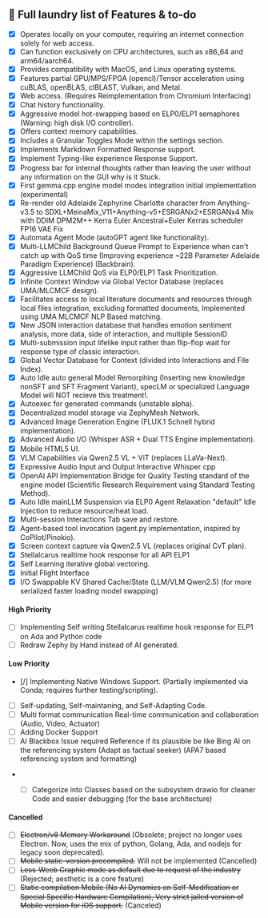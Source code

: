 ## 📃 Full laundry list of Features & to-do

- [x] Operates locally on your computer, requiring an internet connection solely for web access.
- [x] Can function exclusively on CPU architectures, such as x86_64 and arm64/aarch64.
- [x] Provides compatibility with MacOS, and Linux operating systems.
- [x] Features partial GPU/MPS/FPGA (opencl)/Tensor acceleration using cuBLAS, openBLAS, clBLAST, Vulkan, and Metal.
- [x] Web access. (Requires Reimplementation from Chromium Interfacing)
- [x] Chat history functionality.
- [x] Aggressive model hot-swapping based on ELP0/ELP1 semaphores (Warning: high disk I/O controller).
- [x] Offers context memory capabilities.
- [x] Includes a Granular Toggles Mode within the settings section.
- [x] Implements Markdown Formatted Response support.
- [x] Implement Typing-like experience Response Support.
- [x] Progress bar for internal thoughts rather than leaving the user without any information on the GUI why is it Stuck.
- [x] First gemma.cpp engine model modes integration initial implementation (experimental)
- [x] Re-render old Adelaide Zephyrine Charlotte character from Anything-v3.5 to SDXL+MeinaMix_V11+Anything-v5+ESRGANx2+ESRGANx4 Mix with DDIM DPM2M++ Kerra Euler Ancestral+Euler Kerras scheduler FP16 VAE Fix
- [x] Automata Agent Mode (autoGPT agent like functionality).
- [x] Multi-LLMChild Background Queue Prompt to Experience when can't catch up with QoS time (Improving experience ~22B Parameter Adelaide Paradigm Experience) (Backbrain).
- [x] Aggressive LLMChild QoS via ELP0/ELP1 Task Prioritization.
- [x] Infinite Context Window via Global Vector Database (replaces UMA/MLCMCF design).
- [x] Facilitates access to local literature documents and resources through local files integration, excluding formatted documents, Implemented using UMA MLCMCF NLP Based matching.
- [x] New JSON interaction database that handles emotion sentiment analysis, more data, side of interaction, and multiple SessionID
- [x] Multi-submission input lifelike input rather than flip-flop wait for response type of classic interaction.
- [x] Global Vector Database for Context (divided into Interactions and File Index).
- [x] Auto Idle auto general Model Remorphing (Inserting new knowledge nonSFT and SFT Fragment Variant), specLM or specialized Language Model will NOT recieve this treatment!.
- [x] Autoexec for generated commands (unstable alpha).
- [x] Decentralized model storage via ZephyMesh Network.
- [x] Advanced Image Generation Engine (FLUX.1 Schnell hybrid implementation).
- [x] Advanced Audio I/O (Whisper ASR + Dual TTS Engine implementation).
- [x] Mobile HTML5 UI.
- [x] VLM Capabilities via Qwen2.5 VL + ViT (replaces LLaVa-Next).
- [x] Expressive Audio Input and Output Interactive Whisper cpp
- [x] OpenAI API Implementation Bridge for Quality Testing standard of the engine model (Scientific Research Requirement using Standard Testing Method).
- [x] Auto Idle mainLLM Suspension via ELP0 Agent Relaxation "default" Idle Injection to reduce resource/heat load.
- [x] Multi-session Interactions Tab save and restore.
- [x] Agent-based tool invocation (agent.py implementation, inspired by CoPilot/Pinokio).
- [x] Screen context capture via Qwen2.5 VL (replaces original CvT plan).
- [x] StellaIcarus realtime hook response for all API ELP1
- [x] Self Learning iterative global vectoring. 
- [x] Initial Flight Interface
- [x] I/O Swappable KV Shared Cache/State (LLM/VLM Qwen2.5) (for more serialized faster loading model swapping)

#### High Priority
- [ ] Implementing Self writing StellaIcarus realtime hook response for ELP1 on Ada and Python code
- [ ] Redraw Zephy by Hand instead of AI generated.

#### Low Priority
- [/] Implementing Native Windows Support. (Partially implemented via Conda; requires further testing/scripting).
- [ ] Self-updating, Self-maintaning, and Self-Adapting Code.
- [ ] Multi format communication Real-time communication and collaboration (Audio, Video, Actuator)
- [ ] Adding Docker Support
- [ ] AI Blackbox Issue required Reference if its plausible be like Bing AI on the referencing system (Adapt as factual seeker) (APA7 based referencing system and formatting)
- - [ ] Categorize into Classes based on the subsystem drawio for cleaner Code and easier debugging (for the base architecture)


#### Cancelled
- [ ] ~~Electron/v8 Memory Workaround~~ (Obsolete; project no longer uses Electron. Now, uses the mix of python, Golang, Ada, and nodejs for legacy soon deprecated).
- [ ] ~~Mobile static-version precompiled.~~ Will not be implemented (Cancelled)
- [ ] ~~Less-Weeb Graphic mode as default due to request of the industry~~ (Rejected; aesthetic is a core feature)
- [ ] ~~Static compilation Mobile (No AI Dynamics on Self-Modification or Special Specific Hardware Compilation), Very strict jailed version of Mobile version for iOS support.~~ (Canceled)
